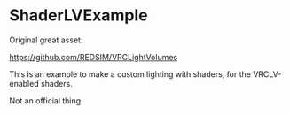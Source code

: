 # ShaderLVExample

Original great asset:

https://github.com/REDSIM/VRCLightVolumes

This is an example to make a custom lighting with shaders, for the VRCLV-enabled shaders.

Not an official thing.
